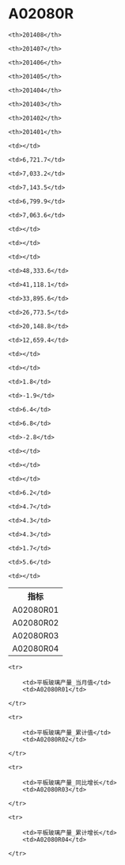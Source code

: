 A02080R
======


<table>

<tr>
    <th>指标</th>
    
    <th>201408</th>
    
    <th>201407</th>
    
    <th>201406</th>
    
    <th>201405</th>
    
    <th>201404</th>
    
    <th>201403</th>
    
    <th>201402</th>
    
    <th>201401</th>
    
</tr>


<tr>
    <td>A02080R01</td>
    
    <td></td>
    
    <td>6,721.7</td>
    
    <td>7,033.2</td>
    
    <td>7,143.5</td>
    
    <td>6,799.9</td>
    
    <td>7,063.6</td>
    
    <td></td>
    
    <td></td>
    

</tr>

<tr>
    <td>A02080R02</td>
    
    <td></td>
    
    <td>48,333.6</td>
    
    <td>41,118.1</td>
    
    <td>33,895.6</td>
    
    <td>26,773.5</td>
    
    <td>20,148.8</td>
    
    <td>12,659.4</td>
    
    <td></td>
    

</tr>

<tr>
    <td>A02080R03</td>
    
    <td></td>
    
    <td>1.8</td>
    
    <td>-1.9</td>
    
    <td>6.4</td>
    
    <td>6.8</td>
    
    <td>-2.8</td>
    
    <td></td>
    
    <td></td>
    

</tr>

<tr>
    <td>A02080R04</td>
    
    <td></td>
    
    <td>6.2</td>
    
    <td>4.7</td>
    
    <td>4.3</td>
    
    <td>4.3</td>
    
    <td>1.7</td>
    
    <td>5.6</td>
    
    <td></td>
    

</tr>


</table>

<table>
    
    <tr>

        <td>平板玻璃产量_当月值</td>
        <td>A02080R01</td>

    </tr>
    
    <tr>

        <td>平板玻璃产量_累计值</td>
        <td>A02080R02</td>

    </tr>
    
    <tr>

        <td>平板玻璃产量_同比增长</td>
        <td>A02080R03</td>

    </tr>
    
    <tr>

        <td>平板玻璃产量_累计增长</td>
        <td>A02080R04</td>

    </tr>
    
</table>